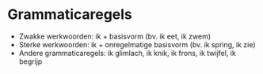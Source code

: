 # Grammaticaregels
- Zwakke werkwoorden: ik + basisvorm (bv. ik eet, ik zwem) 
- Sterke werkwoorden: ik + onregelmatige basisvorm (bv. ik spring, ik zie)
- Andere grammaticaregels: ik glimlach, ik knik, ik frons, ik twijfel, ik begrijp